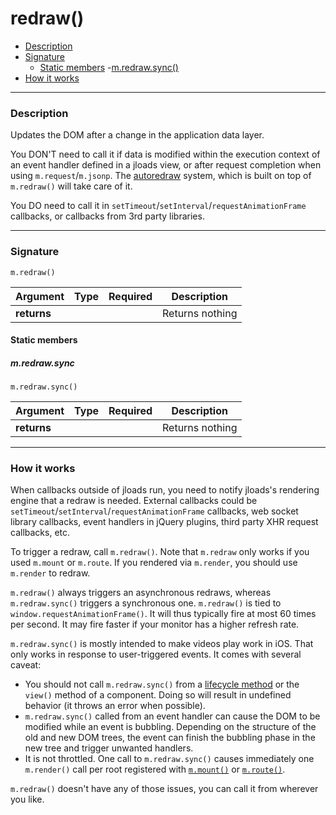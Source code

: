 # redraw()

- [Description](#description)
- [Signature](#signature)
	- [Static members](#static-members)
	  -[m.redraw.sync()](#mredrawsync)
- [How it works](#how-it-works)

---

### Description

Updates the DOM after a change in the application data layer.

You DON'T need to call it if data is modified within the execution context of an event handler defined in a jloads view,
or after request completion when using `m.request`/`m.jsonp`. The [autoredraw](autoredraw.md) system, which is built on
top of `m.redraw()` will take care of it.

You DO need to call it in `setTimeout`/`setInterval`/`requestAnimationFrame` callbacks, or callbacks from 3rd party
libraries.

---

### Signature

`m.redraw()`

Argument    | Type                 | Required | Description
----------- | -------------------- | -------- | ---
**returns** |                      |          | Returns nothing

#### Static members

##### m.redraw.sync

`m.redraw.sync()`

Argument    | Type                 | Required | Description
----------- | -------------------- | -------- | ---
**returns** |                      |          | Returns nothing

---

### How it works

When callbacks outside of jloads run, you need to notify jloads's rendering engine that a redraw is needed. External
callbacks could be `setTimeout`/`setInterval`/`requestAnimationFrame` callbacks, web socket library callbacks, event
handlers in jQuery plugins, third party XHR request callbacks, etc.

To trigger a redraw, call `m.redraw()`. Note that `m.redraw` only works if you used `m.mount` or `m.route`. If you
rendered via `m.render`, you should use `m.render` to redraw.

`m.redraw()` always triggers an asynchronous redraws, whereas `m.redraw.sync()` triggers a synchronous one. `m.redraw()`
is tied to `window.requestAnimationFrame()`. It will thus typically fire at most 60 times per second. It may fire faster
if your monitor has a higher refresh rate.

`m.redraw.sync()` is mostly intended to make videos play work in iOS. That only works in response to user-triggered
events. It comes with several caveat:

- You should not call `m.redraw.sync()` from a [lifecycle method](lifecycle-methods.md) or the `view()` method of a
  component. Doing so will result in undefined behavior (it throws an error when possible).
- `m.redraw.sync()` called from an event handler can cause the DOM to be modified while an event is bubbling. Depending
  on the structure of the old and new DOM trees, the event can finish the bubbling phase in the new tree and trigger
  unwanted handlers.
- It is not throttled. One call to `m.redraw.sync()` causes immediately one `m.render()` call per root registered
  with [`m.mount()`](mount.md) or [`m.route()`](route.md).

`m.redraw()` doesn't have any of those issues, you can call it from wherever you like.
